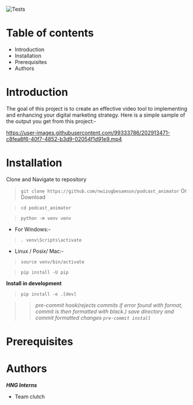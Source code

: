
![Tests](https://github.com/nwizugbesamson/podcast_animator/actions/workflows/tests.yaml/badge.svg)
# Table of contents
- Introduction
- Installation
- Prerequisites
- Authors
# Introduction
The goal of this project is to create an effective video tool to implementing and enhancing your digital marketing strategy.
Here is a simple sample of the output you get from this project:-

https://user-images.githubusercontent.com/99333786/202913471-c8fea8f6-40f7-4852-b3d9-02054f1d91e9.mp4

# Installation
Clone and Navigate to repository
>`git clone https://github.com/nwizugbesamson/podcast_animator`
Or Download


>`cd podcast_animator`

>`python -m venv venv`

- For Windows:-
>`. venv\Scripts\activate`

- Linux / Posix/ Mac:-
>`source venv/bin/activate`

>`pip install -U pip`

**Install in development**
> `pip install -e .[dev]`

>> *pre-commit hook(rejects commits if error found with format, commit is then formatted with black.) save directory and commit formatted changes
`pre-commit install`*

# Prerequisites

# Authors
***HNG Interns***
- Team clutch
